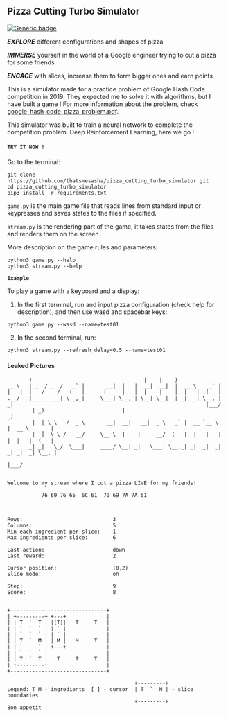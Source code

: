 ## Pizza Cutting Turbo Simulator
[![Generic badge](https://img.shields.io/badge/Python-3.6.3-green.svg)](https://shields.io/)

**_EXPLORE_** different configurations and shapes of pizza

**_IMMERSE_** yourself in the world of a Google engineer trying to cut a pizza for some friends

**_ENGAGE_** with slices, increase them to form bigger ones and earn points

This is a simulator made for a practice problem of Google Hash Code competition in 2019.
They expected me to solve it with algorithms, but I have built a game ! For more
information about the problem, check [google_hash_code_pizza_problem.pdf](./google_hash_code_pizza_problem.pdf).

This simulator was built to train a neural network to complete the competition problem.
Deep Reinforcement Learning, here we go !

#### `TRY IT NOW !`

Go to the terminal:

```
git clone https://github.com/thatsmesasha/pizza_cutting_turbo_simulator.git
cd pizza_cutting_turbo_simulator
pip3 install -r requirements.txt
```

`game.py` is the main game file that reads lines from standard input or keypresses
and saves states to the files if specified.

`stream.py` is the rendering part of the game, it takes states from the files and
renders them on the screen.

More description on the game rules and parameters:

```
python3 game.py --help
python3 stream.py --help
```

**`Example`**

To play a game with a keyboard and a display:

1) In the first terminal, run and input pizza configuration (check help for
description), and then use wasd and spacebar keys:

```
python3 game.py --wasd --name=test01
```

2) In the second terminal, run:

```
python3 stream.py --refresh_delay=0.5 --name=test01
```

#### Leaked Pictures

```
      _)                                    |    |   _)
__ \   | _  / _  /   _` |       __|  |   |  __|  __|  |  __ \    _` |
|   |  |   /    /   (   |      (     |   |  |    |    |  |   |  (   |
.__/  _| ___| ___| \__,_|     \___| \__,_| \__| \__| _| _|  _| \__, |
_|                                                              |___/
        | _)                         |                                _)
        |  | \ \   /  _ \       __|  __|   __|  _ \   _` |  __ `__ \   |  __ \    _` |
        |  |  \ \ /   __/     \__ \  |    |     __/  (   |  |   |   |  |  |   |  (   |
       _| _|   \_/  \___|     ____/ \__| _|   \___| \__,_| _|  _|  _| _| _|  _| \__, |
                                                                                 |___/


Welcome to my stream where I cut a pizza LIVE for my friends!

           76 69 76 65  6C 61  70 69 7A 7A 61



Rows:                             3
Columns:                          5
Min each ingredient per slice:    1
Max ingredients per slice:        6

Last action:                      down
Last reward:                      2

Cursor position:                  (0,2)
Slice mode:                       on

Step:                             9
Score:                            8


+-------------------------------+
| +---------+ +---+             |
| | T  `  T | |[T]|   T     T   |
| | `  `  ` | | ` |             |
| | `  `  ` | | ` |             |
| | T  `  M | | M |   M     T   |
| | `  `  ` | +---+             |
| | `  `  ` |                   |
| | T  `  T |   T     T     T   |
| +---------+                   |
+-------------------------------+

                                         +---------+
Legend: T M - ingredients  [ ] - cursor  | T  `  M | - slice boundaries
                                         +---------+
Bon appetit !
```
